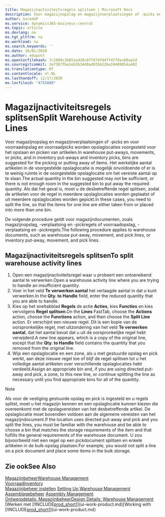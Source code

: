 ```yaml
---
title: Magazijnactiviteitsregels splitsen | Microsoft Docs
description: Voor magazijnopslag en magazijnverplaatsingen of -picks en voor voorraadopslag en voorraadpicks worden opslaglocaties voorgesteld voor het opslaan en picken van artikelen. Het werkelijke aantal artikelen in de voorgestelde opslaglocatie is mogelijk onvoldoende of er is te weinig ruimte in de voorgestelde opslaglocatie om het vereiste aantal op te slaan. Als dat het geval is, moet u de desbetreffende regel splitsen, zodat de artikelen voor de regel in meerdere opslaglocaties worden geplaatst of uit meerdere opslaglocaties worden gepickt.
author: SorenGP
ms.service: dynamics365-business-central
ms.topic: article
ms.devlang: na
ms.tgt_pltfrm: na
ms.workload: na
ms.search.keywords: ''
ms.date: 10/01/2020
ms.author: edupont
ms.openlocfilehash: 7c2889c3b051ed20c07f474fd4ff47fdac60aa2d
ms.sourcegitcommit: 2e7307fbe1eb3b34d0ad9356226a19409054a402
ms.translationtype: HT
ms.contentlocale: nl-NL
ms.lasthandoff: 12/17/2020
ms.locfileid: "4755889"
---
```

# <a name="split-warehouse-activity-lines"></a><span data-ttu-id="853e0-105">Magazijnactiviteitsregels splitsen</span><span class="sxs-lookup"><span data-stu-id="853e0-105">Split Warehouse Activity Lines</span></span>
<span data-ttu-id="853e0-106">Voor magazijnopslag en magazijnverplaatsingen of -picks en voor voorraadopslag en voorraadpicks worden opslaglocaties voorgesteld voor het opslaan en picken van artikelen.</span><span class="sxs-lookup"><span data-stu-id="853e0-106">In warehouse put-aways, movements, or picks, and in inventory put-aways and inventory picks, bins are suggested for the picking or putting away of items.</span></span> <span data-ttu-id="853e0-107">Het werkelijke aantal artikelen in de voorgestelde opslaglocatie is mogelijk onvoldoende of er is te weinig ruimte in de voorgestelde opslaglocatie om het vereiste aantal op te slaan.</span><span class="sxs-lookup"><span data-stu-id="853e0-107">The actual quantity in the bin suggested may not be sufficient, or there is not enough room in the suggested bin to put away the required quantity.</span></span> <span data-ttu-id="853e0-108">Als dat het geval is, moet u de desbetreffende regel splitsen, zodat de artikelen voor de regel in meerdere opslaglocaties worden geplaatst of uit meerdere opslaglocaties worden gepickt.</span><span class="sxs-lookup"><span data-stu-id="853e0-108">In these cases, you need to split the line, so that the items for one line are either taken from or placed into more than one bin.</span></span>  

<span data-ttu-id="853e0-109">De volgende procedure geldt voor magazijndocumenten, zoals magazijnopslag, -verplaatsing en -pickregels of voorraadopslag, -verplaatsing en -pickregels.</span><span class="sxs-lookup"><span data-stu-id="853e0-109">The following procedure applies to warehouse documents, such as warehouse put-away, movement, and pick lines, or inventory put-away, movement, and pick lines.</span></span>  

## <a name="to-split-warehouse-activity-lines"></a><span data-ttu-id="853e0-110">Magazijnactiviteitsregels splitsen</span><span class="sxs-lookup"><span data-stu-id="853e0-110">To split warehouse activity lines</span></span>  
1.  <span data-ttu-id="853e0-111">Open een magazijnactiviteitsregel waar u probeert een ontoereikend aantal te verwerken.</span><span class="sxs-lookup"><span data-stu-id="853e0-111">Open a warehouse activity line where you are trying to handle an insufficient quantity.</span></span>  
2.  <span data-ttu-id="853e0-112">Voer in het veld **Te verwerken aantal** het verlaagde aantal in dat u kunt verwerken.</span><span class="sxs-lookup"><span data-stu-id="853e0-112">In the **Qty. to Handle** field, enter the reduced quantity that you are able to handle.</span></span>  
3.  <span data-ttu-id="853e0-113">Kies op het sneltabblad **Regels** de actie **Acties**, kies **Functies** en kies vervolgens **Regel splitsen**.</span><span class="sxs-lookup"><span data-stu-id="853e0-113">On the **Lines** FastTab, choose the **Actions** action, choose the **Functions** action, and then choose the **Split Line** action.</span></span> <span data-ttu-id="853e0-114">Er verschijnt een nieuwe regel. Dit is een kopie van de oorspronkelijke regel, met uitzondering van het veld **Te verwerken aantal**, dat het aantal bevat dat u uit de oorspronkelijke regel hebt verwijderd.</span><span class="sxs-lookup"><span data-stu-id="853e0-114">A new line appears, which is a copy of the original line, except that the **Qty. to Handle** field contains the quantity that you removed from the original line.</span></span>  
4.  <span data-ttu-id="853e0-115">Wijs een opslaglocatie en een zone, als u met gestuurde opslag en pick werkt, aan deze nieuwe regel toe of blijf de regel splitsen tot u het volledige aantal artikelen over verschillende opslaglocaties hebt verdeeld.</span><span class="sxs-lookup"><span data-stu-id="853e0-115">Assign an appropriate bin and, if you are using directed put-away and pick, a zone, to this new line, or continue splitting the line as necessary until you find appropriate bins for all of the quantity.</span></span>  

> [!NOTE]  
>  <span data-ttu-id="853e0-116">Als voor de vestiging gestuurde opslag en pick is ingesteld en u regels splitst, moet u het magazijn kennen en een opslaglocatie kunnen kiezen die overeenkomt met de opslagvereisten van het desbetreffende artikel. De opslaglocatie moet bovendien voldoen aan de algemene vereisten van het magazijndocument.</span><span class="sxs-lookup"><span data-stu-id="853e0-116">If the location uses directed put-away and pick and you split the lines, you must be familiar with the warehouse and be able to choose a bin that matches the storage requirements of the item and that fulfills the general requirements of the warehouse document.</span></span> <span data-ttu-id="853e0-117">U zou bijvoorbeeld niet een regel op een pickdocument splitsen en enkele artikelen in de bulk-opslag plaatsen.</span><span class="sxs-lookup"><span data-stu-id="853e0-117">For example, you would not split a line on a pick document and place some items in the bulk storage.</span></span>  

## <a name="see-also"></a><span data-ttu-id="853e0-118">Zie ook</span><span class="sxs-lookup"><span data-stu-id="853e0-118">See Also</span></span>  
[<span data-ttu-id="853e0-119">Magazijnbeheer</span><span class="sxs-lookup"><span data-stu-id="853e0-119">Warehouse Management</span></span>](warehouse-manage-warehouse.md)  
[<span data-ttu-id="853e0-120">Voorraad</span><span class="sxs-lookup"><span data-stu-id="853e0-120">Inventory</span></span>](inventory-manage-inventory.md)  
<span data-ttu-id="853e0-121">[Magazijnbeheer instellen](warehouse-setup-warehouse.md)   </span><span class="sxs-lookup"><span data-stu-id="853e0-121">[Setting Up Warehouse Management](warehouse-setup-warehouse.md)   </span></span>  
<span data-ttu-id="853e0-122">[Assemblagebeheer](assembly-assemble-items.md)  </span><span class="sxs-lookup"><span data-stu-id="853e0-122">[Assembly Management](assembly-assemble-items.md)  </span></span>  
[<span data-ttu-id="853e0-123">Ontwerpdetails: Magazijnbeheer</span><span class="sxs-lookup"><span data-stu-id="853e0-123">Design Details: Warehouse Management</span></span>](design-details-warehouse-management.md)  
<span data-ttu-id="853e0-124">[Werken met [!INCLUDE[prod_short](includes/prod_short.md)]](ui-work-product.md)</span><span class="sxs-lookup"><span data-stu-id="853e0-124">[Working with [!INCLUDE[prod_short](includes/prod_short.md)]](ui-work-product.md)</span></span>
